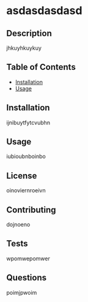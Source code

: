 
# asdasdasdasd

## Description
jhkuyhkuykuy

## Table of Contents
- [Installation](#installation)
- [Usage](#usage)

## Installation
ijnibuytfytcvubhn

## Usage
iubioubnboinbo

## License
oinoviernroeivn

## Contributing
dojnoeno

## Tests
wpomwepomwer

## Questions
poimjpwoim
    